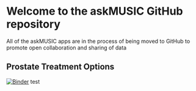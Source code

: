 # Welcome to the askMUSIC GitHub repository

All of the askMUSIC apps are in the process of being moved to GitHub to promote open collaboration and sharing of data

## Prostate Treatment Options
[![Binder](https://mybinder.org/badge_logo.svg)](https://mybinder.org/v2/gh/ML4LHS/askmusic/master?urlpath=shiny/prostate_treatment/)
test
